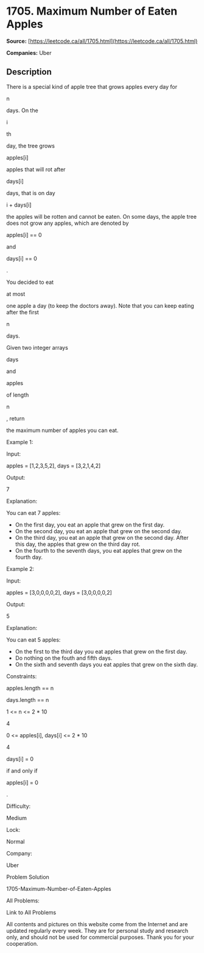 # 1705. Maximum Number of Eaten Apples

**Source:** [https://leetcode.ca/all/1705.html](https://leetcode.ca/all/1705.html)

**Companies:** Uber

## Description

There is a special kind of apple tree that grows apples every day for

n

days. On the

i

th

day, the tree grows

apples[i]

apples that will rot after

days[i]

days, that is on day

i +
                days[i]

the apples will be rotten and cannot be eaten. On some days, the
            apple tree does not grow any apples, which are denoted by

apples[i] == 0

and

days[i] == 0

.

You decided to eat

at most

one apple a day (to keep the doctors
                away). Note that you can keep eating after the first

n

days.

Given two integer arrays

days

and

apples

of length

n

, return

the maximum number of apples you can eat.

Example 1:

Input:

apples = [1,2,3,5,2], days = [3,2,1,4,2]

Output:

7

Explanation:

You can eat 7 apples:
- On the first day, you eat an apple that grew on the first day.
- On the second day, you eat an apple that grew on the second day.
- On the third day, you eat an apple that grew on the second day. After this day, the apples that grew on the third day rot.
- On the fourth to the seventh days, you eat apples that grew on the fourth day.

Example 2:

Input:

apples = [3,0,0,0,0,2], days = [3,0,0,0,0,2]

Output:

5

Explanation:

You can eat 5 apples:
- On the first to the third day you eat apples that grew on the first day.
- Do nothing on the fouth and fifth days.
- On the sixth and seventh days you eat apples that grew on the sixth day.

Constraints:

apples.length == n

days.length == n

1 <= n <= 2 * 10

4

0 <= apples[i], days[i] <= 2 * 10

4

days[i] = 0

if and only if

apples[i] = 0

.

Difficulty:

Medium

Lock:

Normal

Company:

Uber

Problem Solution

1705-Maximum-Number-of-Eaten-Apples

All Problems:

Link to All Problems

All contents and pictures on this website come from the Internet and are updated regularly every week. They are for personal study and research only, and should not be used for commercial purposes. Thank you for your cooperation.

